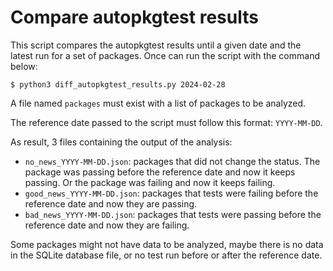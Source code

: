 # Compare autopkgtest results

This script compares the autopkgtest results until a given date and the latest
run for a set of packages. Once can run the script with the command below:

```
$ python3 diff_autopkgtest_results.py 2024-02-28
```

A file named `packages` must exist with a list of packages to be analyzed. 

The reference date passed to the script must follow this format: `YYYY-MM-DD`.

As result, 3 files containing the output of the analysis:

* `no_news_YYYY-MM-DD.json`: packages that did not change the status. The package was
  passing before the reference date and now it keeps passing. Or the package
  was failing and now it keeps failing.
* `good_news_YYYY-MM-DD.json`: packages that tests were failing before the reference date
  and now they are passing.
* `bad_news_YYYY-MM-DD.json`: packages that tests were passing before the reference date
  and now they are failing.

Some packages might not have data to be analyzed, maybe there is no data in the
SQLite database file, or no test run before or after the reference date.
